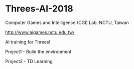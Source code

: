 # Threes-AI-2018

Computer Games and Intelligence (CGI) Lab, NCTU, Taiwan

http://www.aigames.nctu.edu.tw/

AI training for Threes!

Project1 - Build the environment

Project2 - TD Learning
